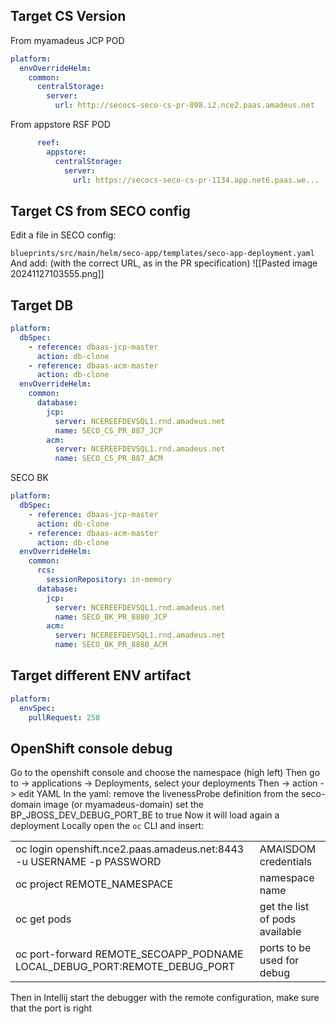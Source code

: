 ## Target CS Version
From myamadeus JCP POD
```yaml
platform:
  envOverrideHelm:
    common:
      centralStorage:
        server:
          url: http://secocs-seco-cs-pr-898.i2.nce2.paas.amadeus.net
```
From appstore RSF POD
```yaml
      reef:
        appstore:
          centralStorage:
            server:
              url: https://secocs-seco-cs-pr-1134.app.net6.paas.we...
```

## Target CS from SECO config
Edit a file in SECO config:

`blueprints/src/main/helm/seco-app/templates/seco-app-deployment.yaml`
And add:  (with the correct URL, as in the PR specification)
![[Pasted image 20241127103555.png]]

## Target DB
```yaml
platform:
  dbSpec:
    - reference: dbaas-jcp-master
      action: db-clone
    - reference: dbaas-acm-master
      action: db-clone
  envOverrideHelm:
    common:
      database:
        jcp:
          server: NCEREEFDEVSQL1.rnd.amadeus.net
          name: SECO_CS_PR_887_JCP
        acm:
          server: NCEREEFDEVSQL1.rnd.amadeus.net
          name: SECO_CS_PR_887_ACM
```



SECO BK
```yaml
platform:
  dbSpec:
    - reference: dbaas-jcp-master
      action: db-clone
    - reference: dbaas-acm-master
      action: db-clone
  envOverrideHelm:      
    common:
      rcs:
        sessionRepository: in-memory
      database:
        jcp:
          server: NCEREEFDEVSQL1.rnd.amadeus.net
          name: SECO_BK_PR_8880_JCP
        acm:
          server: NCEREEFDEVSQL1.rnd.amadeus.net
          name: SECO_BK_PR_8880_ACM
```
## Target different ENV artifact
```yaml
platform:
  envSpec:
    pullRequest: 258
```

## OpenShift console debug

Go to the openshift console and choose the namespace (high left)
Then go to -> applications -> Deployments, select your deployments
Then -> action -> edit YAML
In the yaml:
remove the livenessProbe definition from the seco-domain image (or myamadeus-domain)
set the BP_JBOSS_DEV_DEBUG_PORT_BE to true
Now it will load again a deployment
Locally open the `oc` CLI and insert:

|                                                                           |                                |
| ------------------------------------------------------------------------- | ------------------------------ |
| oc login openshift.nce2.paas.amadeus.net:8443 -u USERNAME -p PASSWORD     | AMAISDOM credentials           |
| oc project REMOTE_NAMESPACE                                               | namespace name                 |
| oc get pods                                                               | get the list of pods available |
| oc port-forward REMOTE_SECOAPP_PODNAME LOCAL_DEBUG_PORT:REMOTE_DEBUG_PORT | ports to be used for debug     |

Then in Intellij start the debugger with the remote configuration, make sure that the port is right
